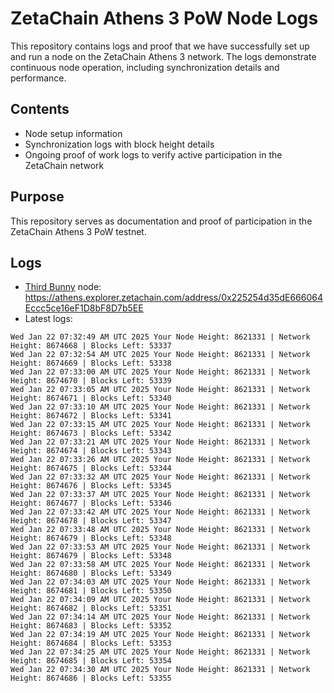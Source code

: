 # ZetaChain Athens 3 PoW Node Logs
This repository contains logs and proof that we have successfully set up and run a node on the ZetaChain Athens 3 network. The logs demonstrate continuous node operation, including synchronization details and performance.

## Contents
- Node setup information
- Synchronization logs with block height details
- Ongoing proof of work logs to verify active participation in the ZetaChain network

## Purpose
This repository serves as documentation and proof of participation in the ZetaChain Athens 3 PoW testnet.

## Logs

- [Third Bunny](https://thirdbunny.xyz/) node: https://athens.explorer.zetachain.com/address/0x225254d35dE666064Eccc5ce16eF1D8bF8D7b5EE
- Latest logs:
```
Wed Jan 22 07:32:49 AM UTC 2025 Your Node Height: 8621331 | Network Height: 8674668 | Blocks Left: 53337
Wed Jan 22 07:32:54 AM UTC 2025 Your Node Height: 8621331 | Network Height: 8674669 | Blocks Left: 53338
Wed Jan 22 07:33:00 AM UTC 2025 Your Node Height: 8621331 | Network Height: 8674670 | Blocks Left: 53339
Wed Jan 22 07:33:05 AM UTC 2025 Your Node Height: 8621331 | Network Height: 8674671 | Blocks Left: 53340
Wed Jan 22 07:33:10 AM UTC 2025 Your Node Height: 8621331 | Network Height: 8674672 | Blocks Left: 53341
Wed Jan 22 07:33:15 AM UTC 2025 Your Node Height: 8621331 | Network Height: 8674673 | Blocks Left: 53342
Wed Jan 22 07:33:21 AM UTC 2025 Your Node Height: 8621331 | Network Height: 8674674 | Blocks Left: 53343
Wed Jan 22 07:33:26 AM UTC 2025 Your Node Height: 8621331 | Network Height: 8674675 | Blocks Left: 53344
Wed Jan 22 07:33:32 AM UTC 2025 Your Node Height: 8621331 | Network Height: 8674676 | Blocks Left: 53345
Wed Jan 22 07:33:37 AM UTC 2025 Your Node Height: 8621331 | Network Height: 8674677 | Blocks Left: 53346
Wed Jan 22 07:33:42 AM UTC 2025 Your Node Height: 8621331 | Network Height: 8674678 | Blocks Left: 53347
Wed Jan 22 07:33:48 AM UTC 2025 Your Node Height: 8621331 | Network Height: 8674679 | Blocks Left: 53348
Wed Jan 22 07:33:53 AM UTC 2025 Your Node Height: 8621331 | Network Height: 8674679 | Blocks Left: 53348
Wed Jan 22 07:33:58 AM UTC 2025 Your Node Height: 8621331 | Network Height: 8674680 | Blocks Left: 53349
Wed Jan 22 07:34:03 AM UTC 2025 Your Node Height: 8621331 | Network Height: 8674681 | Blocks Left: 53350
Wed Jan 22 07:34:09 AM UTC 2025 Your Node Height: 8621331 | Network Height: 8674682 | Blocks Left: 53351
Wed Jan 22 07:34:14 AM UTC 2025 Your Node Height: 8621331 | Network Height: 8674683 | Blocks Left: 53352
Wed Jan 22 07:34:19 AM UTC 2025 Your Node Height: 8621331 | Network Height: 8674684 | Blocks Left: 53353
Wed Jan 22 07:34:25 AM UTC 2025 Your Node Height: 8621331 | Network Height: 8674685 | Blocks Left: 53354
Wed Jan 22 07:34:30 AM UTC 2025 Your Node Height: 8621331 | Network Height: 8674686 | Blocks Left: 53355
```
